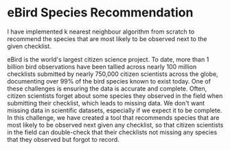 # eBird Species Recommendation

I have implemented k nearest neighbour algorithm from scratch to recommend the species that are most likely to be observed next to the given checklist.

eBird is the world's largest citizen science project. To date, more than 1 billion bird observations have been tallied across nearly 100 million checklists submitted by nearly 750,000 citizen scientists across the globe, documenting over 99% of the bird species known to exist today. One of these challenges is ensuring the data is accurate and complete. Often, citizen scientists forget about some species they observed in the field when submitting their checklist, which leads to missing data. We don't want missing data in scientific datasets, especially if we expect it to be complete. In this challenge, we have created a tool that recommends species that are most likely to be observed next given any checklist, so that citizen scientists in the field can double-check that their checklists not missing any species that they observed but forgot to record.
